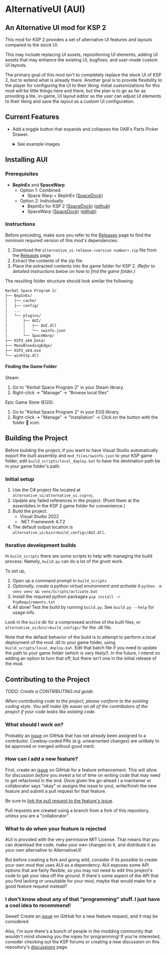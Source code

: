 # AlternativeUI (AUI)
## An Alternative UI mod for KSP 2
This mod for KSP 2 provides a set of alternative UI features and layouts compared to the stock UI.

This may include replacing UI assets, repositioning UI elements, adding UI assets that may enhance the existing UI, bugfixes, and user-made custom UI layouts.

The primary goal of this mod isn't to completely replace the stock UI of KSP 2, but to extend what is already there. Another goal is to provide flexibility to the player for configuring the UI to their liking. Initial customizations for this mod will be little things here and there, but the plan is to go as far as providing a lite, in-game, UI layout editor so the user can adjust UI elements to their liking and save the layout as a custom UI configuration.

## Current Features
* Add a toggle button that expands and collapses the OAB's Parts Picker Drawer.

    <details><summary>See example images</summary>

    ![Parts Picker Collapse Button](docs/resources/OAB%20PartsPicker%20Collapse%20Toggle%20Button.png)

    ![Parts Picker Collapsed View](docs/resources/OAB%20PartsPicker%20Collapsed.png)
    </details>

## Installing AUI
### Prerequisites
* **BepInEx** and **SpaceWarp**
  * Option 1: Combined
    * Space Warp + BepInEx ([SpaceDock](https://spacedock.info/mod/3277))
  * Option 2: Individually
    * BepInEx for KSP 2 ([SpaceDock](https://spacedock.info/mod/3255)) ([github](https://github.com/BepInEx/BepInEx))
    * SpaceWarp ([SpaceDock](https://spacedock.info/mod/3257)) ([github](https://github.com/SpaceWarpDev/SpaceWarp))

### Instructions
Before preceding, make sure you refer to the [Releases](https://github.com/kkaja123/AlternativeUI/releases) page to find the minimum required version of this mod's dependencies.
1. Download the `alternative_ui-release-<version number>.zip` file from the [Releases](https://github.com/kkaja123/AlternativeUI/releases) page.
2. Extract the contents of the zip file.
3. Place the extracted contents into the game folder for KSP 2. *(Refer to detailed instructions below on how to find the game folder.)*

The resulting folder structure should look similar the following:
```
Kerbal Space Program 2/
├── BepInEx/
│   ├── cache/
│   ├── config/
│   ...
│   └── plugins/
│       ├── AUI/
│       │   ├── AUI.dll
│       │   └── swinfo.json
│       └── SpaceWarp/
├── KSP2_x64_Data/
├── MonoBleedingEdge/
├── KSP2_x64.exe
└── winhttp.dll
```

#### Finding the Game Folder

Steam:
1. Go to "Kerbal Space Program 2" in your Steam library.
2. Right-click -> "Manage" -> "Browse local files"

Epic Game Store (EGS):
1. Go to "Kerbal Space Program 2" in your EGS library.
2. Right-click -> "Manage" -> "Installation" -> Click on the button with the folder 📁 icon.

## Building the Project
Before building the project, if you want to have Visual Studio automatically export the built assembly and `mod_files/swinfo.json` to your KSP game folder, edit `build_scripts/local_deploy.bat` to have the destination path be in your game folder's path.

### Initial setup
1. Use the C# project file located at `alternative_ui/alternative_ui.csproj`.
2. Update any failed references in the project. (Point them at the assemblies in the KSP 2 game folder for convenience.)
3. Build the project.
     * Visual Studio 2022
     * .NET Framework 4.7.2
4. The default output location is `alternative_ui/bin/<build_config>/AUI.dll`.

### Iterative development builds
In `build_scripts` there are some scripts to help with managing the build process. Namely, `build.py` can do a lot of the grunt work.

To set up,
1. Open up a command prompt in `build_scripts`
2. *Optionally, create a python virtual environment and activate it* `python -m venv venv && venv/Scripts/activate.bat`
3. Install the required python packages `pip install -r PipRequirements.txt`
4. All done! Test the build by running `build.py`. See `build.py --help` for usage info.

Look in the `build` dir for a compressed archive of the built files, or `alternative_ui/bin/<build_config>/` for the .dll file.

Note that the default behavior of the build is to attempt to perform a local deployment of the mod .dll to your game folder, using `build_scripts/local_deploy.bat`. Edit that batch file if you need to update the path to your game folder (which is very likely!). In the future, I intend on adding an option to turn that off, but there isn't one in the initial release of the mod.

## Contributing to the Project
*TODO: Create a CONTRIBUTING.md guide.*

*When contributing code to the project, please conform to the existing coding style. You will make life easier on all of the contributors of the project if your code looks like existing code.*
### What should I work on?
Probably an [issue](https://github.com/kkaja123/AlternativeUI/issues) on GitHub that has not already been assigned to a contributor. Cowboy-coded PRs (e.g. unwarranted changes) are unlikely to be approved or merged without good merit.

### How can I add a new feature?
First, create an [issue](https://github.com/kkaja123/AlternativeUI/issues/new/choose) on GitHub for a feature enhancement. This will allow for discussion *before* you invest a lot of time on writing code that may need to get refactored in the end. Once given the go-ahead ( a maintainer or collaborator says "okay" or assigns the issue to you), write/finish the new feature and submit a pull request for that feature.

Be sure to [link the pull request to the feature's issue](https://docs.github.com/en/issues/tracking-your-work-with-issues/linking-a-pull-request-to-an-issue).

Pull requests are created using a branch from a fork of this repository, unless you are a "collaborator".

### What to do when your feature is rejected
AUI is provided with the very permissive MIT License. That means that you can download the code, make your own changes to it, and distribute it as your own alternative to AlternativeUI!

But before creating a fork and going wild, consider if its possible to create your own mod that uses AUI as a dependency. AUI exposes some API options that are fairly flexible, so you may not need to edit this project's code to get your idea off the ground. If there's some aspect of the API that you find lacking or unsuitable for your mod, maybe that would make for a good feature request instead?

### I don't know about any of that "programming" stuff. I just have a cool idea to recommend!
Sweet! Create an [issue](https://github.com/kkaja123/AlternativeUI/issues/new/choose) on GitHub for a new feature request, and it may be considered.

Also, I'm sure there's a bunch of people in the modding community that wouldn't mind showing you the ropes for programming! If you're interested, consider checking out the KSP forums or creating a new discussion on this repository's [discussions](https://github.com/kkaja123/AlternativeUI/discussions) page.